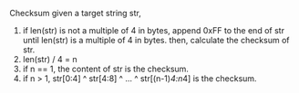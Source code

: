 Checksum
given a target string str,
1. if len(str) is not a multiple of 4 in bytes, append 0xFF to the end of str until len(str) is a multiple of 4 in bytes.
then, calculate the checksum of str.
2. len(str) / 4 = n
3. if n == 1, the content of str is the checksum.
4. if n > 1, str[0:4] ^ str[4:8] ^ ... ^ str[(n-1)*4:n*4] is the checksum.